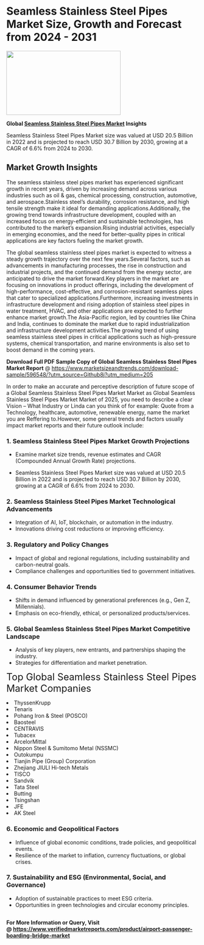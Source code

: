 <H1>Seamless Stainless Steel Pipes Market Size, Growth and Forecast from 2024 - 2031</H1><img class="aligncenter size-medium wp-image-584254" src="https://thirdeyenews.in/wp-content/uploads/2024/09/Global-Market-Research-300x168.jpeg" alt="" width="300" height="168" /><p><strong>Global&nbsp;<a href="https://www.marketsizeandtrends.com/download-sample/596548/?utm_source=Github8j?utm_medium=205">Seamless Stainless Steel Pipes Market</a> Insights</strong></p><p>Seamless Stainless Steel Pipes Market size was valued at USD 20.5 Billion in 2022 and is projected to reach USD 30.7 Billion by 2030, growing at a CAGR of 6.6% from 2024 to 2030.</p><p><h2>Market Growth Insights</h2> <p>The seamless stainless steel pipes market has experienced significant growth in recent years, driven by increasing demand across various industries such as oil & gas, chemical processing, construction, automotive, and aerospace.Stainless steel’s durability, corrosion resistance, and high tensile strength make it ideal for demanding applications.Additionally, the growing trend towards infrastructure development, coupled with an increased focus on energy-efficient and sustainable technologies, has contributed to the market’s expansion.Rising industrial activities, especially in emerging economies, and the need for better-quality pipes in critical applications are key factors fueling the market growth.</p> <p>The global seamless stainless steel pipes market is expected to witness a steady growth trajectory over the next few years.Several factors, such as advancements in manufacturing processes, the rise in construction and industrial projects, and the continued demand from the energy sector, are anticipated to drive the market forward.Key players in the market are focusing on innovations in product offerings, including the development of high-performance, cost-effective, and corrosion-resistant seamless pipes that cater to specialized applications.Furthermore, increasing investments in infrastructure development and rising adoption of stainless steel pipes in water treatment, HVAC, and other applications are expected to further enhance market growth.The Asia-Pacific region, led by countries like China and India, continues to dominate the market due to rapid industrialization and infrastructure development activities.The growing trend of using seamless stainless steel pipes in critical applications such as high-pressure systems, chemical transportation, and marine environments is also set to boost demand in the coming years.</p> <p><span class=""><strong>Download Full PDF Sample Copy of Global Seamless Stainless Steel Pipes Market Report</strong> @ <a href="https://www.marketsizeandtrends.com/download-sample/596548/?utm_source=Github8j?utm_medium=205" target="_blank">https://www.marketsizeandtrends.com/download-sample/596548/?utm_source=Github8j?utm_medium=205</a></span></p><p>In order to make an accurate and perceptive description of future scope of a Global&nbsp;Seamless Stainless Steel Pipes Market Market as Global&nbsp;Seamless Stainless Steel Pipes Market Market of 2025, you need to describe a clear Vision &ndash; What Industry or Linda can you think of for example: Quote from a Technology, healthcare, automotive, renewable energy, name the market you are Reffering to.However, some general trends and factors usually impact market reports and their future outlook include:</p><h3>1.&nbsp;<strong>Seamless Stainless Steel Pipes Market Growth Projections</strong></h3><ul><li>Examine market size trends, revenue estimates and CAGR (Compounded Annual Growth Rate) projections.</li><li><p>Seamless Stainless Steel Pipes Market size was valued at USD 20.5 Billion in 2022 and is projected to reach USD 30.7 Billion by 2030, growing at a CAGR of 6.6% from 2024 to 2030.</p></li></ul><h3>2.&nbsp;<strong>Seamless Stainless Steel Pipes Market Technological Advancements</strong></h3><ul><li>Integration of AI, IoT, blockchain, or automation in the industry.</li><li>Innovations driving cost reductions or improving efficiency.</li></ul><h3>3.&nbsp;<strong>Regulatory and Policy Changes</strong></h3><ul><li>Impact of global and regional regulations, including sustainability and carbon-neutral goals.</li><li>Compliance challenges and opportunities tied to government initiatives.</li></ul><h3>4.&nbsp;<strong>Consumer Behavior Trends</strong></h3><ul><li>Shifts in demand influenced by generational preferences (e.g., Gen Z, Millennials).</li><li>Emphasis on eco-friendly, ethical, or personalized products/services.</li></ul><h3>5.&nbsp;<strong>Global Seamless Stainless Steel Pipes Market Competitive Landscape</strong></h3><ul><li>Analysis of key players, new entrants, and partnerships shaping the industry.</li><li>Strategies for differentiation and market penetration.</li></ul><p data-pm-slice="1 1 []"><span style="color: inherit; font-family: inherit; font-size: 25px;">Top Global Seamless Stainless Steel Pipes Market Companies</span></p><div class="" data-test-id=""><p><li>ThyssenKrupp</li><li> Tenaris</li><li> Pohang Iron & Steel (POSCO)</li><li> Baosteel</li><li> CENTRAVIS</li><li> Tubacex</li><li> ArcelorMittal</li><li> Nippon Steel & Sumitomo Metal (NSSMC)</li><li> Outokumpu</li><li> Tianjin Pipe (Group) Corporation</li><li> Zhejiang JIULI Hi-tech Metals</li><li> TISCO</li><li> Sandvik</li><li> Tata Steel</li><li> Butting</li><li> Tsingshan</li><li> JFE</li><li> AK Steel</li></p></div><h3>6.&nbsp;<strong>Economic and Geopolitical Factors</strong></h3><ul><li>Influence of global economic conditions, trade policies, and geopolitical events.</li><li>Resilience of the market to inflation, currency fluctuations, or global crises.</li></ul><h3>7.&nbsp;<strong>Sustainability and ESG (Environmental, Social, and Governance)</strong></h3><ul><li>Adoption of sustainable practices to meet ESG criteria.</li><li>Opportunities in green technologies and circular economy principles.</li></ul><h2><strong style="font-size: 14px;">For More Information or Query, Visit @&nbsp;</strong><a style="background-color: #ffffff; font-size: 14px;" href="https://www.marketsizeandtrends.com/report/seamless-stainless-steel-pipes-market/" target="_blank">https://www.verifiedmarketreports.com/product/airport-passenger-boarding-bridge-market</a></h2>